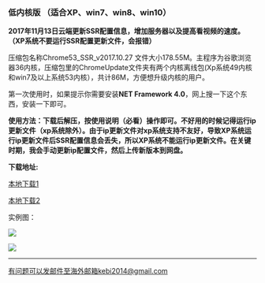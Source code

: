 ### 低内核版 （适合XP、win7、win8、win10）

**2017年11月13日云端更新SSR配置信息，增加服务器以及提高看视频的速度。（XP系统不要运行SSR配置更新文件，会报错）**

压缩包名称Chrome53_SSR_v2017.10.27 文件大小178.55M。主程序为谷歌浏览器36内核，压缩包里的ChromeUpdate文件夹有两个内核离线包(Xp系统49内核和win7及以上系统53内核），共计86M，方便想升级内核的用户。

第一次使用时，如果提示你需要安装**NET Framework 4.0**，网上搜一下这个东西，安装一下即可。

**使用方法：下载后解压，按使用说明（必看）操作即可。不好用的时候记得运行ip更新文件（xp系统除外）。由于ip更新文件对xp系统支持不友好，导致XP系统运行ip更新文件后SSR配置信息会丢失，所以XP系统不能运行ip更新文件。在关键时期，我会手动更新ip配置文件，然后上传新版本到网盘。**


**下载地址:**

[本地下载1](http://45.32.141.248:8000/f/ca7f15b7be/?raw=1)

[本地下载2](http://108.61.224.82:8000/f/924e05a30a/?raw=1)


实例图：

![](https://raw.githubusercontent.com/Alvin9999/pac2/master/softimag/53chromess001.png)

![](https://raw.githubusercontent.com/Alvin9999/pac2/master/softimag/53ssr100.PNG)



***


有问题可以发邮件至海外邮箱kebi2014@gmail.com